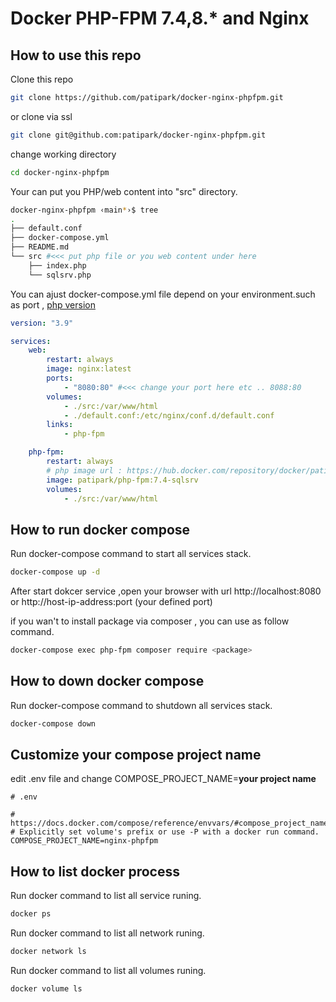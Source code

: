 # Docker PHP-FPM 7.4,8.* and Nginx

## How to use this repo

Clone this repo
```bash
git clone https://github.com/patipark/docker-nginx-phpfpm.git
```
or clone via ssl 
```bash
git clone git@github.com:patipark/docker-nginx-phpfpm.git
```

change working directory
```bash
cd docker-nginx-phpfpm
```

Your can put you PHP/web content into "src" directory.
```bash
docker-nginx-phpfpm ‹main*›$ tree
.
├── default.conf
├── docker-compose.yml
├── README.md
└── src #<<< put php file or you web content under here
    ├── index.php
    └── sqlsrv.php
```

You can ajust docker-compose.yml file depend on your environment.such as port , [php version](https://hub.docker.com/repository/docker/patipark/php-fpm/general)
```yml
version: "3.9"

services:
    web:
        restart: always
        image: nginx:latest
        ports:
            - "8080:80" #<<< change your port here etc .. 8088:80
        volumes:
            - ./src:/var/www/html
            - ./default.conf:/etc/nginx/conf.d/default.conf
        links:
            - php-fpm

    php-fpm:
        restart: always
        # php image url : https://hub.docker.com/repository/docker/patipark/php-fpm/general
        image: patipark/php-fpm:7.4-sqlsrv
        volumes:
            - ./src:/var/www/html
```

## How to run docker compose
Run docker-compose command to start all services stack.
```bash
docker-compose up -d
```
After start dokcer service ,open your browser with url http://localhost:8080 or http://host-ip-address:port (your defined port)

if you wan't to install package via composer , you can use as follow command.
```bash
docker-compose exec php-fpm composer require <package>
```

## How to down docker compose
Run docker-compose command to shutdown all services stack.
```bash
docker-compose down
```

## Customize your compose project name 
edit .env file and change COMPOSE_PROJECT_NAME=**your project name**
```env
# .env

# https://docs.docker.com/compose/reference/envvars/#compose_project_name
# Explicitly set volume's prefix or use -P with a docker run command.
COMPOSE_PROJECT_NAME=nginx-phpfpm

```

## How to list docker process
Run docker command to list all service runing.
```bash
docker ps 
```
Run docker command to list all network runing.
```bash
docker network ls
```
Run docker command to list all volumes runing.
```bash
docker volume ls
```



